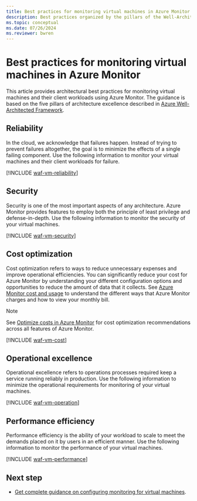 ```yaml
---
title: Best practices for monitoring virtual machines in Azure Monitor
description: Best practices organized by the pillars of the Well-Architected Framework (WAF) for monitoring virtual machines in Azure Monitor.
ms.topic: conceptual
ms.date: 07/26/2024
ms.reviewer: bwren
---
```


# Best practices for monitoring virtual machines in Azure Monitor
This article provides architectural best practices for monitoring virtual machines and their client workloads using Azure Monitor. The guidance is based on the five pillars of architecture excellence described in [Azure Well-Architected Framework](/azure/architecture/framework/).



## Reliability
In the cloud, we acknowledge that failures happen. Instead of trying to prevent failures altogether, the goal is to minimize the effects of a single failing component. Use the following information to monitor your virtual machines and their client workloads for failure.

[!INCLUDE [waf-vm-reliability](includes/waf-vm-reliability.md)]


## Security
Security is one of the most important aspects of any architecture. Azure Monitor provides features to employ both the principle of least privilege and defense-in-depth. Use the following information to monitor the security of your virtual machines.

[!INCLUDE [waf-vm-security](includes/waf-vm-security.md)]


## Cost optimization
Cost optimization refers to ways to reduce unnecessary expenses and improve operational efficiencies. You can significantly reduce your cost for Azure Monitor by understanding your different configuration options and opportunities to reduce the amount of data that it collects. See [Azure Monitor cost and usage](cost-usage.md) to understand the different ways that Azure Monitor charges and how to view your monthly bill.

> [!NOTE]
> See [Optimize costs in Azure Monitor](best-practices-cost.md) for cost optimization recommendations across all features of Azure Monitor.

[!INCLUDE [waf-vm-cost](includes/waf-vm-cost.md)]


## Operational excellence
Operational excellence refers to operations processes required keep a service running reliably in production. Use the following information to minimize the operational requirements for monitoring of your virtual machines.

[!INCLUDE [waf-vm-operation](includes/waf-vm-operation.md)]


## Performance efficiency
Performance efficiency is the ability of your workload to scale to meet the demands placed on it by users in an efficient manner. Use the following information to monitor the performance of your virtual machines.

[!INCLUDE [waf-vm-performance](includes/waf-vm-performance.md)]

## Next step

- [Get complete guidance on configuring monitoring for virtual machines](vm/monitor-virtual-machine.md).
